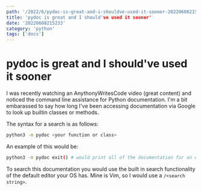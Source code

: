 ```yaml
---
path: '/2022/6/pydoc-is-great-and-i-shouldve-used-it-sooner-20220608215233'
title: 'pydoc is great and I should've used it sooner'
date: '20220608215233'
category: 'python'
tags: ['docs']
---
```


# pydoc is great and I should've used it sooner
I was recently watching an AnythonyWritesCode video (great content) and noticed
the command line assistance for Python documentation. I'm a bit embarassed to say
how long I've been accessing documentation via Google to look up builtin classes
or methods.

The syntax for a search is as follows:

```bash
python3 -m pydoc <your function or class>
```

An example of this would be:

```bash
python3 -m pydoc exit() # would print all of the documentation for an exit() call
```

To search this documentation you would use the built in search functionality of
the default editor your OS has. Mine is Vim, so I would use a `/<search string>`.

